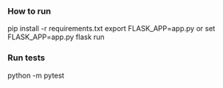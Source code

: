 ### How to run

pip install -r requirements.txt
export FLASK_APP=app.py or set FLASK_APP=app.py
flask run

### Run tests
python -m pytest